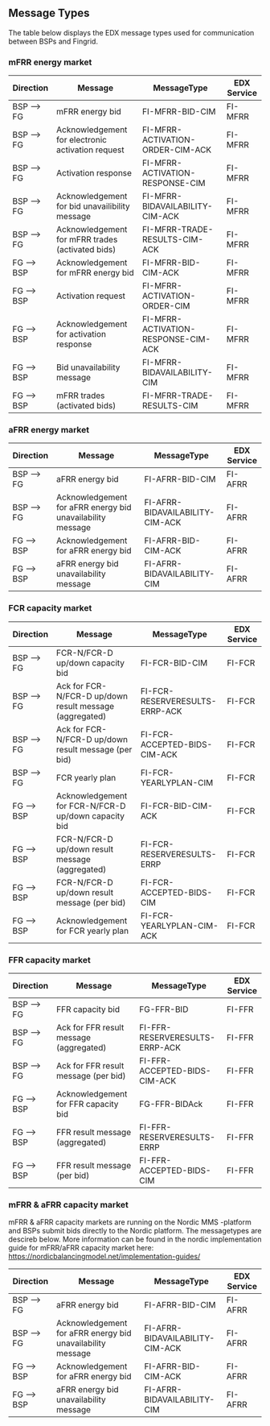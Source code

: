 ## Message Types

The table below displays the EDX message types used for communication between BSPs and Fingrid. 

### mFRR energy market

| Direction | Message  | MessageType | EDX Service |
|----------|----------|----------|----------|
| BSP --> FG | mFRR energy bid | FI-MFRR-BID-CIM | FI-MFRR |
| BSP --> FG | Acknowledgement for electronic activation request | FI-MFRR-ACTIVATION-ORDER-CIM-ACK | FI-MFRR |
| BSP --> FG | Activation response | FI-MFRR-ACTIVATION-RESPONSE-CIM | FI-MFRR |
| BSP --> FG | Acknowledgement for bid unavailibility message | FI-MFRR-BIDAVAILABILITY-CIM-ACK | FI-MFRR |
| BSP --> FG | Acknowledgement for mFRR trades (activated bids) | FI-MFRR-TRADE-RESULTS-CIM-ACK | FI-MFRR |
| FG --> BSP | Acknowledgement for mFRR energy bid | FI-MFRR-BID-CIM-ACK | FI-MFRR |
| FG --> BSP | Activation request | FI-MFRR-ACTIVATION-ORDER-CIM | FI-MFRR |
| FG --> BSP | Acknowledgement for activation response | FI-MFRR-ACTIVATION-RESPONSE-CIM-ACK | FI-MFRR |
| FG --> BSP | Bid unavailability message | FI-MFRR-BIDAVAILABILITY-CIM | FI-MFRR |
| FG --> BSP | mFRR trades (activated bids)| FI-MFRR-TRADE-RESULTS-CIM | FI-MFRR |

### aFRR energy market

| Direction | Message  | MessageType | EDX Service |
|----------|----------|----------|----------|
| BSP --> FG | aFRR energy bid | FI-AFRR-BID-CIM | FI-AFRR |
| BSP --> FG | Acknowledgement for aFRR energy bid unavailability message | FI-AFRR-BIDAVAILABILITY-CIM-ACK | FI-AFRR |
| FG --> BSP | Acknowledgement for aFRR energy bid | FI-AFRR-BID-CIM-ACK | FI-AFRR |
| FG --> BSP | aFRR energy bid unavailability message | FI-AFRR-BIDAVAILABILITY-CIM | FI-AFRR |

### FCR capacity market

| Direction | Message  | MessageType | EDX Service |
|----------|----------|----------|----------|
| BSP --> FG | FCR-N/FCR-D up/down capacity bid | FI-FCR-BID-CIM | FI-FCR |
| BSP --> FG | Ack for FCR-N/FCR-D up/down result message (aggregated) | FI-FCR-RESERVERESULTS-ERRP-ACK | FI-FCR |
| BSP --> FG | Ack for FCR-N/FCR-D up/down result message (per bid) | FI-FCR-ACCEPTED-BIDS-CIM-ACK | FI-FCR |
| BSP --> FG | FCR yearly plan | FI-FCR-YEARLYPLAN-CIM | FI-FCR |
| FG --> BSP | Acknowledgement for FCR-N/FCR-D up/down capacity bid | FI-FCR-BID-CIM-ACK | FI-FCR |
| FG --> BSP | FCR-N/FCR-D up/down result message (aggregated) | FI-FCR-RESERVERESULTS-ERRP | FI-FCR |
| FG --> BSP | FCR-N/FCR-D up/down result message (per bid) | FI-FCR-ACCEPTED-BIDS-CIM  | FI-FCR |
| FG --> BSP | Acknowledgement for FCR yearly plan  | FI-FCR-YEARLYPLAN-CIM-ACK | FI-FCR |

### FFR capacity market

| Direction | Message  | MessageType | EDX Service |
|----------|----------|----------|----------|
| BSP --> FG | FFR capacity bid | FG-FFR-BID | FI-FFR |
| BSP --> FG | Ack for FFR result message (aggregated) | FI-FFR-RESERVERESULTS-ERRP-ACK | FI-FFR |
| BSP --> FG | Ack for FFR result message (per bid) | FI-FFR-ACCEPTED-BIDS-CIM-ACK | FI-FFR |
| FG --> BSP | Acknowledgement for FFR capacity bid | FG-FFR-BIDAck | FI-FFR |
| FG --> BSP | FFR result message (aggregated) | FI-FFR-RESERVERESULTS-ERRP | FI-FFR |
| FG --> BSP | FFR result message (per bid) | FI-FFR-ACCEPTED-BIDS-CIM  | FI-FFR |

### mFRR & aFRR capacity market
mFRR & aFRR capacity markets are running on the Nordic MMS -platform and BSPs submit bids directly to the Nordic platform. The messagetypes are descireb below. More information can be found in the nordic implementation guide for mFRR/aFRR capacity market here: https://nordicbalancingmodel.net/implementation-guides/

| Direction | Message  | MessageType | EDX Service |
|----------|----------|----------|----------|
| BSP --> FG | aFRR energy bid | FI-AFRR-BID-CIM | FI-AFRR |
| BSP --> FG | Acknowledgement for aFRR energy bid unavailability message | FI-AFRR-BIDAVAILABILITY-CIM-ACK | FI-AFRR |
| FG --> BSP | Acknowledgement for aFRR energy bid | FI-AFRR-BID-CIM-ACK | FI-AFRR |
| FG --> BSP | aFRR energy bid unavailability message | FI-AFRR-BIDAVAILABILITY-CIM | FI-AFRR |





